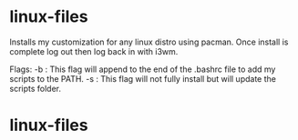 # linux-files
Installs my customization for any linux distro using pacman.
Once install is complete log out then log back in with i3wm.

Flags:
 -b : This flag will append to the end of the .bashrc file to add my scripts to the PATH. 
 -s : This flag will not fully install but will update the scripts folder.
# linux-files
